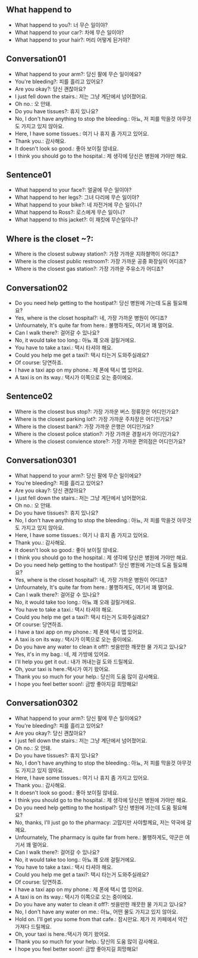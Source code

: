 ## What happend to 
- What happend to you?: 너 무슨 일이야? 
- What happend to your car?: 차에 무슨 일이야?
- What happend to your hair?: 머리 어떻게 된거야?

## Conversation01
- What happend to your arm?: 당신 팔에 무슨 일이에요?
- You're bleeding?: 피를 흘리고 있어요?
- Are you okay?: 당신 괜찮아요?
- I just fell down the stairs.: 저는 그냥 계단에서 넘어졌어요.
- Oh no.: 오 안돼.
- Do you have tissues?: 휴지 있나요?
- No, I don't have anything to stop the bleeding.: 아뇨, 저 피를 막을것 아무것도 가지고 있지 않아요.
- Here, I have some tissues.: 여기 나 휴지 좀 가지고 있어요.
- Thank you.: 감사해요.
- It doesn't look so good.: 좋아 보이질 않네요.
- I think you should go to the hospital.: 제 생각에 당신은 병원에 가야만 해요.

## Sentence01
- What happend to your face?: 얼굴에 무슨 일이야?
- What happend to her legs?: 그녀 다리에 무슨 일이야?
- What happend to your bike?: 네 자전거에 무슨 일이니?
- What happend to Ross?: 로스에게 무슨 일이니?
- What happend to this jacket?: 이 재킷에 무슨일이니?

## Where is the closet ~?: 
- Where is the closest subway station?: 가장 가까운 지하쳘역이 어디죠?
- Where is the closest public restroom?: 가장 가까운 공중 화장실이 어디죠?
- Where is the closest gas station?: 가장 가까운 주유소가 어디죠?

## Conversation02
- Do you need help getting to the hostipat?: 당신 병원에 가는데 도움 필요해요?
- Yes, where is the closet hospital?: 네, 가장 가까운 병원이 어디죠?
- Unfournately, It's quite far from here.: 불행하게도, 여기서 꽤 멀어요.
- Can I walk there?: 걸어갈 수 있나요?
- No, it would take too long.: 아뇨 꽤 오래 걸릴거에요.
- You have to take a taxi.: 택시 타셔야 해요.
- Could you help me get a taxi?: 택시 타는거 도와주실래요?
- Of course: 당연하죠.
- I have a taxi app on my phone.: 제 폰에 택시 앱 있어요.
- A taxi is on its way.: 택시가 이쪽으로 오는 중이에요.

## Sentence02
- Where is the closest bus stop?: 가장 가까운 버스 정류장은 어디인가요?
- Where is the closest parking lot?: 가장 가까운 주차장은 어디인가요?
- Where is the closest bank?: 가장 가까운 은행은 어디인가요?
- Where is the closest police station?: 가장 가까운 경찰서가 어디인가요?
- Where is the closest convience store?: 가장 가까운 편의점은 어디인가요?

## Conversation0301
- What happend to your arm?: 당신 팔에 무슨 일이에요?
- You're bleeding?: 피를 흘리고 있어요?
- Are you okay?: 당신 괜찮아요?
- I just fell down the stairs.: 저는 그냥 계단에서 넘어졌어요.
- Oh no.: 오 안돼.
- Do you have tissues?: 휴지 있나요?
- No, I don't have anything to stop the bleeding.: 아뇨, 저 피를 막을것 아무것도 가지고 있지 않아요.
- Here, I have some tissues.: 여기 나 휴지 좀 가지고 있어요.
- Thank you.: 감사해요.
- It doesn't look so good.: 좋아 보이질 않네요.
- I think you should go to the hospital.: 제 생각에 당신은 병원에 가야만 해요.
- Do you need help getting to the hostipat?: 당신 병원에 가는데 도움 필요해요?
- Yes, where is the closet hospital?: 네, 가장 가까운 병원이 어디죠?
- Unfournately, It's quite far from here.: 불행하게도, 여기서 꽤 멀어요.
- Can I walk there?: 걸어갈 수 있나요?
- No, it would take too long.: 아뇨 꽤 오래 걸릴거에요.
- You have to take a taxi.: 택시 타셔야 해요.
- Could you help me get a taxi?: 택시 타는거 도와주실래요?
- Of course: 당연하죠.
- I have a taxi app on my phone.: 제 폰에 택시 앱 있어요.
- A taxi is on its way.: 택시가 이쪽으로 오는 중이에요.
- Do you have any water to clean it off?: 씻을만한 깨끗한 물 가지고 있나요?
- Yes, it's in my bag.: 네, 제 가방에 있어요.
- I'll help you get it out.: 내가 꺼내는걸 도와 드릴께요.
- Oh, your taxi is here.:택시가 여기 왔어요.
- Thank you so much for your help.: 당신의 도움 많이 감사해요.
- I hope you feel better soon!: 금방 좋아지길 희망해요!

## Conversation0302
- What happend to your arm?: 당신 팔에 무슨 일이에요?
- You're bleeding?: 피를 흘리고 있어요?
- Are you okay?: 당신 괜찮아요?
- I just fell down the stairs.: 저는 그냥 계단에서 넘어졌어요.
- Oh no.: 오 안돼.
- Do you have tissues?: 휴지 있나요?
- No, I don't have anything to stop the bleeding.: 아뇨, 저 피를 막을것 아무것도 가지고 있지 않아요.
- Here, I have some tissues.: 여기 나 휴지 좀 가지고 있어요.
- Thank you.: 감사해요.
- It doesn't look so good.: 좋아 보이질 않네요.
- I think you should go to the hospital.: 제 생각에 당신은 병원에 가야만 해요.
- Do you need help getting to the hostipal?: 당신 병원에 가는데 도움 필요해요?
- No, thanks, I'll just go to the pharmacy: 고맙지만 사야할께요, 저는 약국에 갈께요.
- Unfournately, The pharmacy is quite far from here.: 불행하게도, 약군은 여기서 꽤 멀어요.
- Can I walk there?: 걸어갈 수 있나요?
- No, it would take too long.: 아뇨 꽤 오래 걸릴거에요.
- You have to take a taxi.: 택시 타셔야 해요.
- Could you help me get a taxi?: 택시 타는거 도와주실래요?
- Of course: 당연하죠.
- I have a taxi app on my phone.: 제 폰에 택시 앱 있어요.
- A taxi is on its way.: 택시가 이쪽으로 오는 중이에요.
- Do you have any water to clean it off?: 씻을만한 깨끗한 물 가지고 있나요?
- No, I don't have any water on me.: 아뇨, 어떤 물도 가지고 있지 않아요.
- Hold on. I'll get you some from that cafe.: 잠시만요. 제가 저 카페에서 약간 가져다 드릴께요.
- Oh, your taxi is here.:택시가 여기 왔어요.
- Thank you so much for your help.: 당신의 도움 많이 감사해요.
- I hope you feel better soon!: 금방 좋아지길 희망해요!